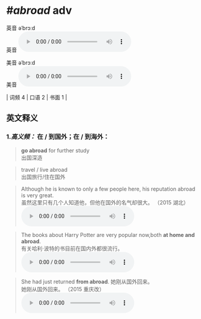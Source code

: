 # ***\#abroad*** adv
英音 əˈbrɔːd  
英音
<audio src="./media/abroad-B.aac" controls="controls"></audio>

美音 əˈbrɔːd  
美音
<audio src="./media/abroad.aac" controls="controls"></audio>



| 词频 4 | 口语 2 | 书面 1 |  

英文释义
---
### 1.*高义频：* **在 / 到国外；在 / 到海外：**  

 > **go abroad** for further study  
 > 出国深造    

 > travel / live abroad  
 > 出国旅行/住在国外    

 > Although he is known to only a few people here, his reputation abroad is very great.  
 > 虽然这里只有几个人知道他，但他在国外的名气却很大。  （2015 湖北）  
<audio src="./media/P2 abroad2.aac" controls="controls"></audio>

 > The books about Harry Potter are very popular now,both **at home and abroad**.   
 > 有关哈利·波特的书目前在国内外都很流行。    
<audio src="./media/abroad-2.aac" controls="controls"></audio>

 > She had just returned **from abroad**. 她刚从国外回来。  
 > 她刚从国外回来。  （2015 重庆改）  
<audio src="./media/abroad-101_AAC.aac" controls="controls"></audio>


